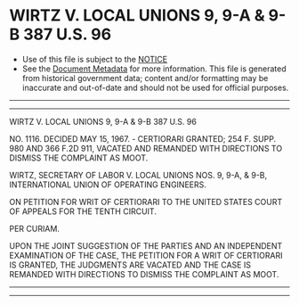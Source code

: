 ---
---

# WIRTZ V. LOCAL UNIONS 9, 9-A & 9-B 387 U.S. 96

* Use of this file is subject to the [NOTICE](https://github.com/publicdocs/notice/blob/master/NOTICE)
* See the [Document Metadata](../../../) for more information.
  This file is generated from historical government data; content and/or formatting may be inaccurate and out-of-date and should not be used for official purposes.

----------
----------

WIRTZ V. LOCAL UNIONS 9, 9-A & 9-B 387 U.S. 96

NO. 1116.  DECIDED MAY 15, 1967.  - CERTIORARI GRANTED; 254 F. SUPP. 980 AND 366 F.2D 911, VACATED AND REMANDED WITH DIRECTIONS TO DISMISS THE COMPLAINT AS MOOT.

WIRTZ, SECRETARY OF LABOR V. LOCAL UNIONS NOS. 9, 9-A, & 9-B, INTERNATIONAL UNION OF OPERATING ENGINEERS.

ON PETITION FOR WRIT OF CERTIORARI TO THE UNITED STATES COURT OF APPEALS FOR THE TENTH CIRCUIT.

PER CURIAM.

UPON THE JOINT SUGGESTION OF THE PARTIES AND AN INDEPENDENT EXAMINATION OF THE CASE, THE PETITION FOR A WRIT OF CERTIORARI IS GRANTED, THE JUDGMENTS ARE VACATED AND THE CASE IS REMANDED WITH DIRECTIONS TO DISMISS THE COMPLAINT AS MOOT.


----------
----------

